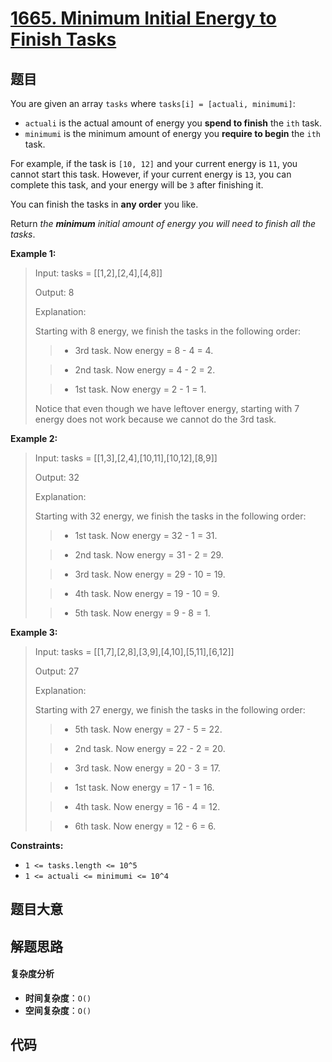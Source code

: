 # [1665. Minimum Initial Energy to Finish Tasks](https://leetcode.com/problems/minimum-initial-energy-to-finish-tasks/)

## 题目

You are given an array `tasks` where `tasks[i] = [actuali, minimumi]`:

- `actuali` is the actual amount of energy you **spend to finish** the `ith` task.
- `minimumi` is the minimum amount of energy you **require to begin** the `ith` task.

For example, if the task is `[10, 12]` and your current energy is `11`, you
cannot start this task. However, if your current energy is `13`, you can
complete this task, and your energy will be `3` after finishing it.

You can finish the tasks in **any order** you like.

Return _the **minimum** initial amount of energy you will need_ _to finish all
the tasks_.

**Example 1:**

> Input: tasks = [[1,2],[2,4],[4,8]]
>
> Output: 8
>
> Explanation:
>
> Starting with 8 energy, we finish the tasks in the following order:
>
> > - 3rd task. Now energy = 8 - 4 = 4.
>
> > - 2nd task. Now energy = 4 - 2 = 2.
>
> > - 1st task. Now energy = 2 - 1 = 1.
>
> Notice that even though we have leftover energy, starting with 7 energy does not work because we cannot do the 3rd task.

**Example 2:**

> Input: tasks = [[1,3],[2,4],[10,11],[10,12],[8,9]]
>
> Output: 32
>
> Explanation:
>
> Starting with 32 energy, we finish the tasks in the following order:
>
> > - 1st task. Now energy = 32 - 1 = 31.
>
> > - 2nd task. Now energy = 31 - 2 = 29.
>
> > - 3rd task. Now energy = 29 - 10 = 19.
>
> > - 4th task. Now energy = 19 - 10 = 9.
>
> > - 5th task. Now energy = 9 - 8 = 1.

**Example 3:**

> Input: tasks = [[1,7],[2,8],[3,9],[4,10],[5,11],[6,12]]
>
> Output: 27
>
> Explanation:
>
> Starting with 27 energy, we finish the tasks in the following order:
>
> > - 5th task. Now energy = 27 - 5 = 22.
>
> > - 2nd task. Now energy = 22 - 2 = 20.
>
> > - 3rd task. Now energy = 20 - 3 = 17.
>
> > - 1st task. Now energy = 17 - 1 = 16.
>
> > - 4th task. Now energy = 16 - 4 = 12.
>
> > - 6th task. Now energy = 12 - 6 = 6.

**Constraints:**

- `1 <= tasks.length <= 10^5`
- `1 <= actual​i <= minimumi <= 10^4`

## 题目大意

## 解题思路

#### 复杂度分析

- **时间复杂度**：`O()`
- **空间复杂度**：`O()`

## 代码

```javascript

```
